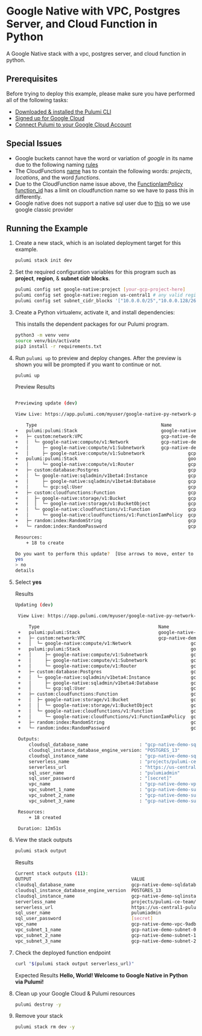 # Google Native with VPC, Postgres Server, and Cloud Function in Python

A Google Native stack with a vpc, postgres server, and cloud function in python.

## Prerequisites

Before trying to deploy this example, please make sure you have performed all of the following tasks:
- [Downloaded & installed the Pulumi CLI](https://www.pulumi.com/docs/get-started/install/)
- [Signed up for Google Cloud](https://cloud.google.com/free/)
- [Connect Pulumi to your Google Cloud Account](https://www.pulumi.com/docs/intro/cloud-providers/gcp/setup/)

## Special Issues
 
   - Google buckets cannot have the word or variation of *google* in its name due to the following naming [rules](https://cloud.google.com/storage/docs/naming-buckets)
   - The CloudFunctions [name](https://www.pulumi.com/docs/reference/pkg/google-native/cloudfunctions/v1/function/#name_python) has to contain the following words:  *projects*, *locations*, and the word *functions*.
   - Due to the CloudFunction name issue above, the [FunctionIamPolicy](https://www.pulumi.com/docs/reference/pkg/google-native/cloudfunctions/v1/functioniampolicy/) [function_id](https://www.pulumi.com/docs/reference/pkg/google-native/cloudfunctions/v1/functioniampolicy/#function_id_python) has a limit on cloudfunction name so we have to pass this in differently.
   - Google native does not support a native sql user due to [this](https://github.com/pulumi/pulumi-google-native/issues/47) so we use google classic provider

## Running the Example

1. Create a new stack, which is an isolated deployment target for this example.
    ```bash
    pulumi stack init dev
    ```

1. Set the required configuration variables for this program such as **project**, **region**, & **subnet cidr blocks**.

    ```bash
    pulumi config set google-native:project [your-gcp-project-here]
    pulumi config set google-native:region us-central1 # any valid region
    pulumi config set subnet_cidr_blocks '["10.0.0.0/25","10.0.0.128/26","10.0.0.192/26"]'
    ```

1. Create a Python virtualenv, activate it, and install dependencies:

    This installs the dependent packages for our Pulumi program.

    ```bash
    python3 -m venv venv
    source venv/bin/activate
    pip3 install -r requirements.txt
    ```

1. Run `pulumi up` to preview and deploy changes.  After the preview is shown you will be
    prompted if you want to continue or not.

    ```bash
    pulumi up
    ```

    Preview Results
    ```bash

    Previewing update (dev)

    View Live: https://app.pulumi.com/myuser/google-native-py-network-postgres-function/dev/previews/2cd793ab-893f-4bc0-9bf9-21eee09514f5

        Type                                              Name                                            Plan       
    +   pulumi:pulumi:Stack                               google-native-py-network-postgres-function-dev  create.    
    +   ├─ custom:network:VPC                             gcp-native-demo                                 create     
    +   │  └─ google-native:compute/v1:Network            gcp-native-demo-vpc                             create     
    +   │     ├─ google-native:compute/v1:Subnetwork      gcp-native-demo-subnet-0                        create     
    +   │     ├─ google-native:compute/v1:Subnetwork                gcp-native-demo-subnet-2                        create     
    +   pulumi:pulumi:Stack                                         google-native-py-network-postgres-function-dev  create     
    +   │     └─ google-native:compute/v1:Router                    gcp-native-demo-router                          create     
    +   ├─ custom:database:Postgres                                 gcp-native-demo                                 create     
    +   │  └─ google-native:sqladmin/v1beta4:Instance               gcp-native-demo-sqlinstance                     create     
    +   │     ├─ google-native:sqladmin/v1beta4:Database            gcp-native-demo-sqldatabase                     create     
    +   │     └─ gcp:sql:User                                       gcp-native-demo-sql-user                        create     
    +   ├─ custom:cloudfunctions:Function                           gcp-native-demo                                 create     
    +   │  ├─ google-native:storage/v1:Bucket                       gcp-native-demo-function-bucket                 create     
    +   │  │  └─ google-native:storage/v1:BucketObject              gcp-native-demo-function-bucketobject           create     
    +   │  └─ google-native:cloudfunctions/v1:Function              gcp-native-demo-function                        create     
    +   │     └─ google-native:cloudfunctions/v1:FunctionIamPolicy  gcp-native-demo-function-iampolicy              create     
    +   ├─ random:index:RandomString                                gcp-native-demo-function-random                 create     
    +   └─ random:index:RandomPassword                              gcp-native-demo-sqluser-password                create     
    
    Resources:
        + 18 to create

    Do you want to perform this update?  [Use arrows to move, enter to select, type to filter]
    yes
    > no
    details
    ```
1. Select **yes**

   Results
   ```bash
   Updating (dev)

    View Live: https://app.pulumi.com/myuser/google-native-py-network-postgres-function/dev/updates/195

        Type                                            Name                                            Status       
    +   pulumi:pulumi:Stack                             google-native-py-network-postgres-function-dev  creating.    
    +   ├─ custom:network:VPC                           gcp-native-demo                                 creating     
    +   │  └─ google-native:compute/v1:Network                      gcp-native-demo-vpc                             created      
    +   pulumi:pulumi:Stack                                         google-native-py-network-postgres-function-dev  creating.    
    +   │     ├─ google-native:compute/v1:Subnetwork                gcp-native-demo-subnet-1                        created      
    +   │     ├─ google-native:compute/v1:Subnetwork                gcp-native-demo-subnet-2                        created     
    +   │     └─ google-native:compute/v1:Router                    gcp-native-demo-router                          created     
    +   ├─ custom:database:Postgres                                 gcp-native-demo                                 created     
    +   │  └─ google-native:sqladmin/v1beta4:Instance               gcp-native-demo-sqlinstance                     created     
    +   │     ├─ google-native:sqladmin/v1beta4:Database            gcp-native-demo-sqldatabase                     created     
    +   │     └─ gcp:sql:User                                       gcp-native-demo-sql-user                        created     
    +   ├─ custom:cloudfunctions:Function                           gcp-native-demo                                 created     
    +   │  ├─ google-native:storage/v1:Bucket                       gcp-native-demo-function-bucket                 created     
    +   │  │  └─ google-native:storage/v1:BucketObject              gcp-native-demo-function-bucketobject           created     
    +   │  └─ google-native:cloudfunctions/v1:Function              gcp-native-demo-function                        created     
    +   │     └─ google-native:cloudfunctions/v1:FunctionIamPolicy  gcp-native-demo-function-iampolicy              created     
    +   ├─ random:index:RandomString                                gcp-native-demo-function-random                 created     
    +   └─ random:index:RandomPassword                              gcp-native-demo-sqluser-password                created     
    
    Outputs:
        cloudsql_database_name                   : "gcp-native-demo-sqldatabase-4066672"
        cloudsql_instance_database_engine_version: "POSTGRES_13"
        cloudsql_instance_name                   : "gcp-native-demo-sqlinstance-ce17991"
        serverless_name                          : "projects/pulumi-ce-team/locations/us-central1/functions/func-lq83WU"
        serverless_url                           : "https://us-central1-pulumi-ce-team.cloudfunctions.net/func-lq83WU"
        sql_user_name                            : "pulumiadmin"
        sql_user_password                        : "[secret]"
        vpc_name                                 : "gcp-native-demo-vpc-9adb2c9"
        vpc_subnet_1_name                        : "gcp-native-demo-subnet-0-3f6ab55"
        vpc_subnet_2_name                        : "gcp-native-demo-subnet-1-599734c"
        vpc_subnet_3_name                        : "gcp-native-demo-subnet-2-10a96f6"

    Resources:
        + 18 created

    Duration: 12m51s
   ```
1. View the stack outputs

    ```bash
    pulumi stack output
    ```
    Results
    ```bash
    Current stack outputs (11):
    OUTPUT                                     VALUE
    cloudsql_database_name                     gcp-native-demo-sqldatabase-4066672
    cloudsql_instance_database_engine_version  POSTGRES_13
    cloudsql_instance_name                     gcp-native-demo-sqlinstance-ce17991
    serverless_name                            projects/pulumi-ce-team/locations/us-central1/functions/func-lq83WU
    serverless_url                             https://us-central1-pulumi-ce-team.cloudfunctions.net/func-lq83WU
    sql_user_name                              pulumiadmin
    sql_user_password                          [secret]
    vpc_name                                   gcp-native-demo-vpc-9adb2c9
    vpc_subnet_1_name                          gcp-native-demo-subnet-0-3f6ab55
    vpc_subnet_2_name                          gcp-native-demo-subnet-1-599734c
    vpc_subnet_3_name                          gcp-native-demo-subnet-2-10a96f6
    ```

1. Check the deployed function endpoint

   ```bash
   curl "$(pulumi stack output serverless_url)"
   ```
   Expected Results
   **Hello, World!  Welcome to Google Native in Python via Pulumi!**

1. Clean up your Google Cloud &  Pulumi resources

    ```bash
    pulumi destroy -y
    ```

1. Remove your stack
    ```bash
    pulumi stack rm dev -y
    ```